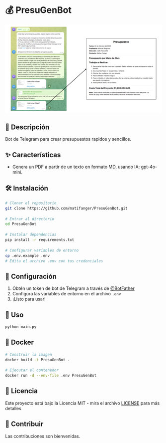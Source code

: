 # 💰 PresuGenBot

![PresuGenBot](assets/hero.png)

## 🚀 Descripción
Bot de Telegram para crear presupuestos rapidos y sencillos.

## ✨ Características
- Genera un PDF a partir de un texto en formato MD, usando IA: gpt-4o-mini.

## 🛠️ Instalación

```bash
# Clonar el repositorio
git clone https://github.com/matifanger/PresuGenBot.git

# Entrar al directorio
cd PresuGenBot

# Instalar dependencias
pip install -r requirements.txt

# Configurar variables de entorno
cp .env.example .env
# Edita el archivo .env con tus credenciales
```

## 🔧 Configuración
1. Obtén un token de bot de Telegram a través de [@BotFather](https://t.me/botfather)
2. Configura las variables de entorno en el archivo `.env`
3. ¡Listo para usar!

## 🚀 Uso
```bash
python main.py
```

## 🐳 Docker
```bash
# Construir la imagen
docker build -t PresuGenBot .

# Ejecutar el contenedor
docker run -d --env-file .env PresuGenBot
```

## 📝 Licencia
Este proyecto está bajo la Licencia MIT - mira el archivo [LICENSE](LICENSE) para más detalles

## 👥 Contribuir
Las contribuciones son bienvenidas.